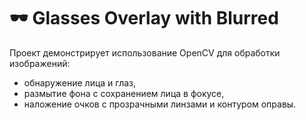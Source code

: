 # 🕶️ Glasses Overlay with Blurred

Проект демонстрирует использование OpenCV для обработки изображений:  
- обнаружение лица и глаз,  
- размытие фона с сохранением лица в фокусе,  
- наложение очков с прозрачными линзами и контуром оправы.